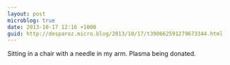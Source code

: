 ```yaml
---
layout: post
microblog: true
date: 2013-10-17 12:16 +1000
guid: http://desparoz.micro.blog/2013/10/17/t390662591279673344.html
---
```

Sitting in a chair with a needle in my arm. Plasma being donated.
